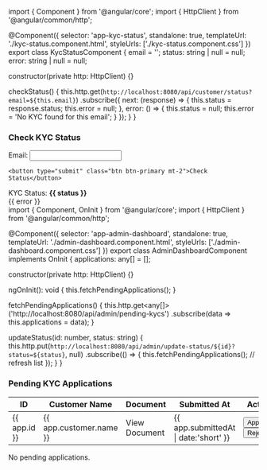 import { Component } from '@angular/core';
import { HttpClient } from '@angular/common/http';

@Component({
  selector: 'app-kyc-status',
  standalone: true,
  templateUrl: './kyc-status.component.html',
  styleUrls: ['./kyc-status.component.css']
})
export class KycStatusComponent {
  email = '';
  status: string | null = null;
  error: string | null = null;

  constructor(private http: HttpClient) {}

  checkStatus() {
    this.http.get<any>(`http://localhost:8080/api/customer/status?email=${this.email}`)
      .subscribe({
        next: (response) => {
          this.status = response.status;
          this.error = null;
        },
        error: () => {
          this.status = null;
          this.error = 'No KYC found for this email';
        }
      });
  }
}
<div class="container mt-4">
  <h3>Check KYC Status</h3>

  <form (ngSubmit)="checkStatus()">
    <div class="form-group">
      <label>Email:</label>
      <input type="email" [(ngModel)]="email" name="email" class="form-control" required>
    </div>

    <button type="submit" class="btn btn-primary mt-2">Check Status</button>
  </form>

  <div *ngIf="status" class="alert alert-info mt-3">
    KYC Status: <strong>{{ status }}</strong>
  </div>

  <div *ngIf="error" class="alert alert-danger mt-3">
    {{ error }}
  </div>
</div>
import { Component, OnInit } from '@angular/core';
import { HttpClient } from '@angular/common/http';

@Component({
  selector: 'app-admin-dashboard',
  standalone: true,
  templateUrl: './admin-dashboard.component.html',
  styleUrls: ['./admin-dashboard.component.css']
})
export class AdminDashboardComponent implements OnInit {
  applications: any[] = [];

  constructor(private http: HttpClient) {}

  ngOnInit(): void {
    this.fetchPendingApplications();
  }

  fetchPendingApplications() {
    this.http.get<any[]>('http://localhost:8080/api/admin/pending-kycs')
      .subscribe(data => this.applications = data);
  }

  updateStatus(id: number, status: string) {
    this.http.put(`http://localhost:8080/api/admin/update-status/${id}?status=${status}`, null)
      .subscribe(() => {
        this.fetchPendingApplications(); // refresh list
      });
  }
}
<div class="container mt-4">
  <h3>Pending KYC Applications</h3>

  <table class="table table-bordered mt-3" *ngIf="applications.length > 0">
    <thead class="table-dark">
      <tr>
        <th>ID</th>
        <th>Customer Name</th>
        <th>Document</th>
        <th>Submitted At</th>
        <th>Action</th>
      </tr>
    </thead>
    <tbody>
      <tr *ngFor="let app of applications">
        <td>{{ app.id }}</td>
        <td>{{ app.customer.name }}</td>
        <td>
          <a [href]="'http://localhost:8080/uploads/' + app.documentPath" target="_blank">View Document</a>
        </td>
        <td>{{ app.submittedAt | date:'short' }}</td>
        <td>
          <button class="btn btn-success btn-sm me-1" (click)="updateStatus(app.id, 'APPROVED')">Approve</button>
          <button class="btn btn-danger btn-sm" (click)="updateStatus(app.id, 'REJECTED')">Reject</button>
        </td>
      </tr>
    </tbody>
  </table>

  <div *ngIf="applications.length === 0" class="alert alert-info">
    No pending applications.
  </div>
</div>
